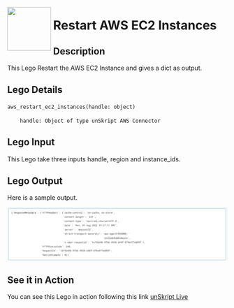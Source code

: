 [<img align="left" src="https://unskript.com/assets/favicon.png" width="100" height="100" style="padding-right: 5px">](https://unskript.com/assets/favicon.png) 
<h1>Restart AWS EC2 Instances </h1>

## Description
This Lego Restart the AWS EC2 Instance and gives a dict as output.


## Lego Details

    aws_restart_ec2_instances(handle: object)

        handle: Object of type unSkript AWS Connector

## Lego Input
This Lego take three inputs handle, region and instance_ids.

## Lego Output
Here is a sample output.

<img src="./1.png">



## See it in Action

You can see this Lego in action following this link [unSkript Live](https://unskript.com)
